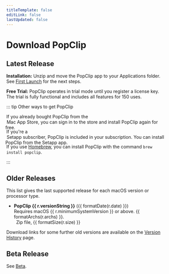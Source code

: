 ```yaml
---
titleTemplate: false
editLink: false
lastUpdated: false
---
```


<script setup>
import Download from '/src/Download.vue';
import AaLink from "/src/AaLink.vue";
import { data } from "/src/data/releases.data";
import { SetappIcon, AppstoreIcon } from 'vue3-simple-icons'
import { formatDate, formatSize, formatArchs } from "/src/helpers/formatters";

const prod = data.production[0];
const beta = data.beta[0];
const pinned = data.production.filter((r) => r.pin);

</script>

# Download PopClip

## Latest Release

<Download
name="PopClip"
:ver="prod.versionString"
:date="prod.date"
:size="prod.size"
:os="prod.minimumSystemVersion"
:archs="prod.archs"
:url="prod.url"
notes="/changelog"
channel="production"
/>

**Installation:** Unzip and move the PopClip app to your Applications folder.
See [First Launch](/guide/install#first-launch) for the next steps.

**Free Trial:** PopClip operates in trial mode until you register a license key.
The trial is fully functional and includes all features for 150 uses.

::: tip Other ways to get PopClip

If you already bought PopClip from the&nbsp;<AppstoreIcon style="fill: var(--vp-c-text-1); display: inline-block; height:16px; vertical-align: middle; margin:  0 -4px 0 -3px;" />&nbsp;<AaLink cfg="mas.storeUrl">Mac App Store</AaLink>, you can sign in to the store and install PopClip
again for free.

If you're a&nbsp;<SetappIcon style="fill: var(--vp-c-text-1); display: inline-block; height:16px; vertical-align: middle; margin: 0 -7px 0 -3px;" />&nbsp;<AaLink cfg="setapp.referralUrl">Setapp</AaLink> subscriber, PopClip is included
in your subscription. You can install PopClip from the Setapp app.

If you use [Homebrew](https://brew.sh/), you can install PopClip with the command
`brew install popclip`.

:::

## Older Releases

This list gives the last supported release for each macOS version or processor
type.

<ul>
  <li v-for="r in pinned">
    <b>PopClip {{ r.versionString }}</b> ({{ formatDate(r.date) }})<br>
    Requires macOS {{ r.minimumSystemVersion }} or above. {{ formatArchs(r.archs) }}.<br>
    <DownloadButton :href="r.url" size="smaller" theme="outline" />&ensp;Zip file, {{ formatSize(r.size) }}
  </li>
</ul>

Download links for some further old versions are available on the
[Version History](/changelog) page.

## Beta Release

See [Beta](/beta).
